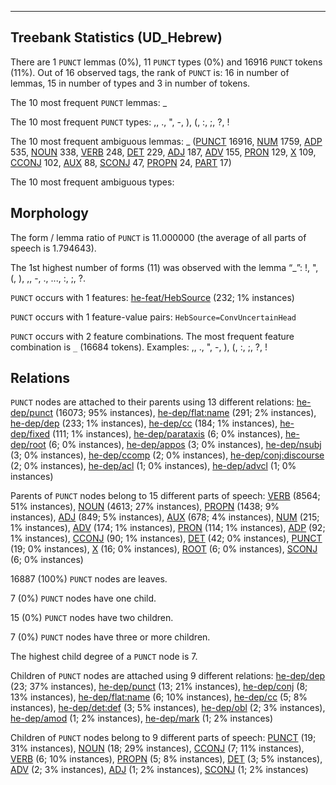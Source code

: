 

--------------------------------------------------------------------------------

## Treebank Statistics (UD_Hebrew)

There are 1 `PUNCT` lemmas (0%), 11 `PUNCT` types (0%) and 16916 `PUNCT` tokens (11%).
Out of 16 observed tags, the rank of `PUNCT` is: 16 in number of lemmas, 15 in number of types and 3 in number of tokens.

The 10 most frequent `PUNCT` lemmas: _

The 10 most frequent `PUNCT` types:  ,, ., ", -, ), (, :, ;, ?, !

The 10 most frequent ambiguous lemmas: _ ([PUNCT]() 16916, [NUM]() 1759, [ADP]() 535, [NOUN]() 338, [VERB]() 248, [DET]() 229, [ADJ]() 187, [ADV]() 155, [PRON]() 129, [X]() 109, [CCONJ]() 102, [AUX]() 88, [SCONJ]() 47, [PROPN]() 24, [PART]() 17)

The 10 most frequent ambiguous types:  



## Morphology

The form / lemma ratio of `PUNCT` is 11.000000 (the average of all parts of speech is 1.794643).

The 1st highest number of forms (11) was observed with the lemma “_”: !, ", (, ), ,, -, ., ..., :, ;, ?.

`PUNCT` occurs with 1 features: [he-feat/HebSource]() (232; 1% instances)

`PUNCT` occurs with 1 feature-value pairs: `HebSource=ConvUncertainHead`

`PUNCT` occurs with 2 feature combinations.
The most frequent feature combination is `_` (16684 tokens).
Examples: ,, ., ", -, ), (, :, ;, ?, !


## Relations

`PUNCT` nodes are attached to their parents using 13 different relations: [he-dep/punct]() (16073; 95% instances), [he-dep/flat:name]() (291; 2% instances), [he-dep/dep]() (233; 1% instances), [he-dep/cc]() (184; 1% instances), [he-dep/fixed]() (111; 1% instances), [he-dep/parataxis]() (6; 0% instances), [he-dep/root]() (6; 0% instances), [he-dep/appos]() (3; 0% instances), [he-dep/nsubj]() (3; 0% instances), [he-dep/ccomp]() (2; 0% instances), [he-dep/conj:discourse]() (2; 0% instances), [he-dep/acl]() (1; 0% instances), [he-dep/advcl]() (1; 0% instances)

Parents of `PUNCT` nodes belong to 15 different parts of speech: [VERB]() (8564; 51% instances), [NOUN]() (4613; 27% instances), [PROPN]() (1438; 9% instances), [ADJ]() (849; 5% instances), [AUX]() (678; 4% instances), [NUM]() (215; 1% instances), [ADV]() (174; 1% instances), [PRON]() (114; 1% instances), [ADP]() (92; 1% instances), [CCONJ]() (90; 1% instances), [DET]() (42; 0% instances), [PUNCT]() (19; 0% instances), [X]() (16; 0% instances), [ROOT]() (6; 0% instances), [SCONJ]() (6; 0% instances)

16887 (100%) `PUNCT` nodes are leaves.

7 (0%) `PUNCT` nodes have one child.

15 (0%) `PUNCT` nodes have two children.

7 (0%) `PUNCT` nodes have three or more children.

The highest child degree of a `PUNCT` node is 7.

Children of `PUNCT` nodes are attached using 9 different relations: [he-dep/dep]() (23; 37% instances), [he-dep/punct]() (13; 21% instances), [he-dep/conj]() (8; 13% instances), [he-dep/flat:name]() (6; 10% instances), [he-dep/cc]() (5; 8% instances), [he-dep/det:def]() (3; 5% instances), [he-dep/obl]() (2; 3% instances), [he-dep/amod]() (1; 2% instances), [he-dep/mark]() (1; 2% instances)

Children of `PUNCT` nodes belong to 9 different parts of speech: [PUNCT]() (19; 31% instances), [NOUN]() (18; 29% instances), [CCONJ]() (7; 11% instances), [VERB]() (6; 10% instances), [PROPN]() (5; 8% instances), [DET]() (3; 5% instances), [ADV]() (2; 3% instances), [ADJ]() (1; 2% instances), [SCONJ]() (1; 2% instances)

